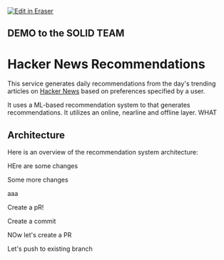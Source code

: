<a target="_blank" href="https://eraser-qa.web.app/workspace/CvcgBdBUNkB9RCdWGide" id="edit-in-eraser-github-link"><img alt="Edit in Eraser" src="https://firebasestorage.googleapis.com/v0/b/second-petal-295822.appspot.com/o/images%2Fgithub%2FOpen%20in%20Eraser.svg?alt=media&amp;token=968381c8-a7e7-472a-8ed6-4a6626da5501"></a>
## DEMO to the SOLID TEAM
# Hacker News Recommendations
This service generates daily recommendations from the day's trending articles on [﻿Hacker News](https://news.ycombinator.com/) based on preferences specified by a user.

It uses a ML-based recommendation system to that generates recommendations. It utilizes an online, nearline and offline layer. WHAT

## Architecture
Here is an overview of the recommendation system architecture:

HEre are some changes

Some more changes

aaa

Create a pR!

Create a commit

NOw let's create a PR

Let's push to existing branch


<!--- Eraser file: https://eraser-qa.web.app/workspace/CvcgBdBUNkB9RCdWGide --->
<!--- This file was last edited by [name] via Eraser on [date] --->